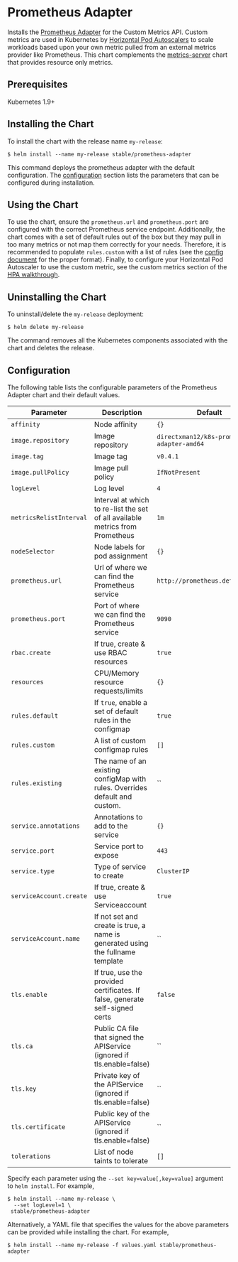 # Prometheus Adapter

Installs the [Prometheus Adapter](https://github.com/DirectXMan12/k8s-prometheus-adapter) for the Custom Metrics API. Custom metrics are used in Kubernetes by [Horizontal Pod Autoscalers](https://kubernetes.io/docs/tasks/run-application/horizontal-pod-autoscale/) to scale workloads based upon your own metric pulled from an external metrics provider like Prometheus. This chart complements the [metrics-server](https://github.com/helm/charts/tree/master/stable/metrics-server) chart that provides resource only metrics.

## Prerequisites

Kubernetes 1.9+

## Installing the Chart

To install the chart with the release name `my-release`:

```console
$ helm install --name my-release stable/prometheus-adapter
```

This command deploys the prometheus adapter with the default configuration. The [configuration](#configuration) section lists the parameters that can be configured during installation.

## Using the Chart

To use the chart, ensure the `prometheus.url` and `prometheus.port` are configured with the correct Prometheus service endpoint. Additionally, the chart comes with a set of default rules out of the box but they may pull in too many metrics or not map them correctly for your needs. Therefore, it is recommended to populate `rules.custom` with a list of rules (see the [config document](https://github.com/DirectXMan12/k8s-prometheus-adapter/blob/master/docs/config.md) for the proper format). Finally, to configure your Horizontal Pod Autoscaler to use the custom metric, see the custom metrics section of the [HPA walkthrough](https://kubernetes.io/docs/tasks/run-application/horizontal-pod-autoscale-walkthrough/#autoscaling-on-multiple-metrics-and-custom-metrics).

## Uninstalling the Chart

To uninstall/delete the `my-release` deployment:

```console
$ helm delete my-release
```

The command removes all the Kubernetes components associated with the chart and deletes the release.

## Configuration

The following table lists the configurable parameters of the Prometheus Adapter chart and their default values.

| Parameter                       | Description                                                                     | Default                                     |
| ------------------------------- | ------------------------------------------------------------------------------- | --------------------------------------------|
| `affinity`                      | Node affinity                                                                   | `{}`                                        |
| `image.repository`              | Image repository                                                                | `directxman12/k8s-prometheus-adapter-amd64` |
| `image.tag`                     | Image tag                                                                       | `v0.4.1`                                    |
| `image.pullPolicy`              | Image pull policy                                                               | `IfNotPresent`                              |
| `logLevel`                      | Log level                                                                       | `4`                                         |
| `metricsRelistInterval`         | Interval at which to re-list the set of all available metrics from Prometheus   | `1m`                                        |
| `nodeSelector`                  | Node labels for pod assignment                                                  | `{}`                                        |
| `prometheus.url`                | Url of where we can find the Prometheus service                                 | `http://prometheus.default.svc`             |
| `prometheus.port`               | Port of where we can find the Prometheus service                                | `9090`                                      |
| `rbac.create`                   | If true, create & use RBAC resources                                            | `true`                                      |
| `resources`                     | CPU/Memory resource requests/limits                                             | `{}`                                        |
| `rules.default`                 | If `true`, enable a set of default rules in the configmap                       | `true`                                      |
| `rules.custom`                  | A list of custom configmap rules                                                | `[]`                                        |
| `rules.existing`                | The name of an existing configMap with rules. Overrides default and custom.     | ``                                          |                                                                                                        
| `service.annotations`           | Annotations to add to the service                                               | `{}`                                        |
| `service.port`                  | Service port to expose                                                          | `443`                                       |
| `service.type`                  | Type of service to create                                                       | `ClusterIP`                                 |
| `serviceAccount.create`         | If true, create & use Serviceaccount                                            | `true`                                      |
| `serviceAccount.name`           | If not set and create is true, a name is generated using the fullname template  | ``                                          |
| `tls.enable`                    | If true, use the provided certificates. If false, generate self-signed certs    | `false`                                     |
| `tls.ca`                        | Public CA file that signed the APIService (ignored if tls.enable=false)         | ``                                          |
| `tls.key`                       | Private key of the APIService (ignored if tls.enable=false)                     | ``                                          |
| `tls.certificate`               | Public key of the APIService (ignored if tls.enable=false)                      | ``                                          |
| `tolerations`                   | List of node taints to tolerate                                                 | `[]`                                        |

Specify each parameter using the `--set key=value[,key=value]` argument to `helm install`. For example,

```console
$ helm install --name my-release \
  --set logLevel=1 \
 stable/prometheus-adapter
```

Alternatively, a YAML file that specifies the values for the above parameters can be provided while installing the chart. For example,

```console
$ helm install --name my-release -f values.yaml stable/prometheus-adapter
```
